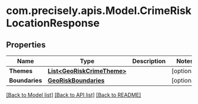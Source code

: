 # com.precisely.apis.Model.CrimeRiskLocationResponse
## Properties

Name | Type | Description | Notes
------------ | ------------- | ------------- | -------------
**Themes** | [**List&lt;GeoRiskCrimeTheme&gt;**](GeoRiskCrimeTheme.md) |  | [optional] 
**Boundaries** | [**GeoRiskBoundaries**](GeoRiskBoundaries.md) |  | [optional] 

[[Back to Model list]](../README.md#documentation-for-models) [[Back to API list]](../README.md#documentation-for-api-endpoints) [[Back to README]](../README.md)

